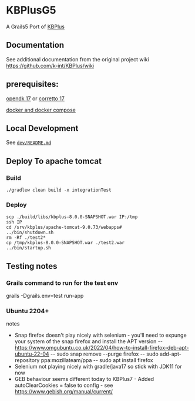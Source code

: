 # KBPlusG5

A Grails5 Port of [KBPlus](https://github.com/k-int/KBPlus)

## Documentation

See additional documentation from the original project wiki https://github.com/k-int/KBPlus/wiki

## prerequisites:

[opendk 17](https://openjdk.org/projects/jdk/17/)
or
[corretto 17](https://docs.aws.amazon.com/corretto/latest/corretto-17-ug/downloads-list.html)

[docker and docker compose](https://www.docker.com/products/docker-desktop/)

## Local Development

See [`dev/README.md`](dev/README.md)

## Deploy To apache tomcat

### Build

    ./gradlew clean build -x integrationTest

### Deploy

    scp ./build/libs/kbplus-8.0.0-SNAPSHOT.war IP:/tmp
    ssh IP
    cd /srv/kbplus/apache-tomcat-9.0.73/webapps#
    ../bin/shutdown.sh
    rm -Rf ./test2*
    cp /tmp/kbplus-8.0.0-SNAPSHOT.war ./test2.war
    ../bin/startup.sh


## Testing notes

### Grails command to run for the test env

  grails -Dgrails.env=test run-app


### Ubuntu 2204+

notes 

- Snap firefox doesn't play nicely with selenium - you'll need to expunge your system of the snap firefox and install the APT version
-- https://www.omgubuntu.co.uk/2022/04/how-to-install-firefox-deb-apt-ubuntu-22-04
-- sudo snap remove --purge firefox
-- sudo add-apt-repository ppa:mozillateam/ppa
-- sudo apt install firefox
- Selenium not playing nicely with gradle/java17 so stick with JDK11 for now
- GEB behaviour seems different today to KBPlus7 - Added autoClearCookies = false to config - see https://www.gebish.org/manual/current/
